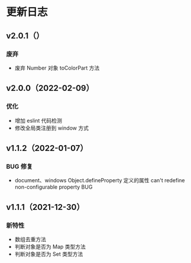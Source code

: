 # 更新日志

## v2.0.1（）

### 废弃

- 废弃 Number 对象 toColorPart 方法


## v2.0.0（2022-02-09）

### 优化

- 增加 eslint 代码检测
- 修改全局类注册到 window 方式


## v1.1.2（2022-01-07）

### BUG 修复

- document、windows Object.defineProperty 定义的属性 can't redefine non-configurable property BUG


## v1.1.1（2021-12-30）


### 新特性

- 数组去重方法
- 判断对象是否为 Map 类型方法
- 判断对象是否为 Set 类型方法